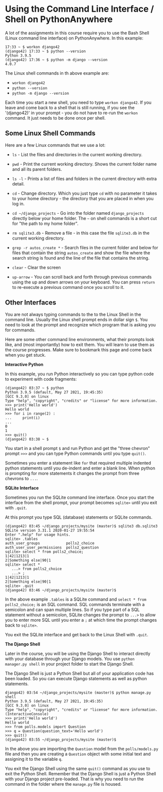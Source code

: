
Using the Command Line Interface / Shell on PythonAnywhere
==========================================================

A lot of the assignments in this course require you to use the Bash
Shell (Linux command line interface) on PythonAnywhere.  In this example:

    17:33 ~ $ workon django42
    (django42) 17:33 ~ $ python --version
    Python 3.9.5
    (django42) 17:36 ~ $ python -m django --version
    4.0.7

The Linux shell commands in th above example are:

* `workon django42`
* `python --version`
* `python -m django --version`

Each time you start a new shell, you need to type `workon django42`.  If you
leave and come back to a shell that is still running, if you see the '(django42)'
in your prompt - you do not have to re-run the `workon` command.  It just needs
to be done once per shell.

Some Linux Shell Commands
-------------------------

Here are a few Linux commands that we use a lot:

* `ls` - List the files and directories in the current working directory.

* `pwd` - Print the current working directory.  Shows the current folder
name and all its parent folders.

* `ls -l` - Prints a list of files and folders in the current directory
with extra detail.

* `cd` - Change directory.  Which you just type `cd` with no parameter
it takes to your home directory - the directory that you are placed in 
when you log in.

* `cd ~/django_projects` - Go into the folder named `django_projects` directly below your home
folder.  The `~` on shell commands is a short cut for "the path to my
home folder".

* `rm sqlite3.db` - Remove a file - in this case the file `sqlite3.db` in
the current working directory.

* `grep -r autos_create *` - Search files in the current folder and below for
files that contain the string `autos_create` and show the file where the search
string is found and the line of the file that contains the string.

* `clear` - Clear the screen

* `up-arrow` - You can scroll back and forth through previous commands
using the up and down arrows on your keyboard.  You can press `return`
to re-execute a previous command once you scroll to it.

Other Interfaces
----------------

You are not always typing commands to the to the Linux Shell in the command
line.  Usually the Linux shell prompt ends in dollar sign `$`.  You need to
look at the prompt and recognize which program that is asking you for commands.

Here are some other command line environments, what their prompts look like,
and (most importantly) how to exit them.  You will learn to use them as the
course progresses.  Make sure to bookmark this page and come
back when you get stuck.

**Interactive Python**

In this example, you run Python interactively so you can type python code to experiment
with code fragments:

    (django42) 03:37 ~ $ python
    Python 3.9.5 (default, May 27 2021, 19:45:35) 
    [GCC 9.3.0] on linux
    Type "help", "copyright", "credits" or "license" for more information.
    >>> print('Hello world')
    Hello world
    >>> for i in range(2) : 
    ...     print(i)
    ... 
    0
    1
    >>> quit()
    (django42) 03:38 ~ $ 

You start in a shell prompt `$` and run Python and get the "three chevron" prompt `>>>`
and you can type Python commands until you type `quit()`.

Sometimes you enter a statement like `for` that required multiple indented python
statements until you de-indent and enter a blank line.  When python is prompting
for more statements it changes the prompt from three chevrons to `...`.

**SQLite Interface**

Sometimes you run the SQLite command line interface.  Once you start the interface
from the shell prompt, your prompt becomes `sqlite>` until you exit with `.quit`.

At this prompt you type SQL (database) statements or SQLite commands.

    (django42) 03:45 ~/django_projects/mysite (master)$ sqlite3 db.sqlite3 
    SQLite version 3.31.1 2020-01-27 19:55:54
    Enter ".help" for usage hints.
    sqlite> .tables
    auth_user_groups            polls2_choice             
    auth_user_user_permissions  polls2_question           
    sqlite> select * from polls2_choice;
    1|42|1213|1
    2|Something else|90|1
    sqlite> select * 
       ...> from polls2_choice
       ...> ;
    1|42|1213|1
    2|Something else|90|1
    sqlite> .quit
    (django42) 03:46 ~/django_projects/mysite (master)$

In the above example `.tables` is a SQLite command and `select * from polls2_choice;`
is an SQL command.   SQL commands terminate with a semicolon and can span multiple
lines.  So if you type part of a SQL statement without a semicolon, SQLite changes
the prompt to `...>` to allow you to enter more SQL until you enter a `;` at
which time the prompt changes back to `sqlite>`.

You exit the SQLite interface and get back to the Linux Shell with `.quit`.

**The Django Shell**

Later in the course, you will be using the Django Shell to interact directly
with your database through your Django models.  You use `python manager.py shell`
in your project folder to start the Django Shell.   

The Django Shell is just a Python Shell but all of your application code has been
loaded.   So you can execute Django statements as well as python statements.

    django42) 03:54 ~/django_projects/mysite (master)$ python manage.py shell                                                                   
    Python 3.9.5 (default, May 27 2021, 19:45:35) 
    [GCC 9.3.0] on linux
    Type "help", "copyright", "credits" or "license" for more information.
    (InteractiveConsole)
    >>> print('Hello world')
    Hello world
    >>> from polls.models import Question
    >>> q = Question(question_text='Hello world')
    >>> quit()
    (django42) 03:55 ~/django_projects/mysite (master)$ 

In the above you are importing the `Question` model from the `polls/models.py`
file and then you are creating a `Question` object with some initial text and
assigning it to the variable `q`.

You exit the Django Shell using the same `quit()` command as you use to exit
the Python Shell.  Remember that the Django Shell is just a Python Shell with
your Django project pre-loaded.   That is why you need to run the command
in the folder where the `manage.py` file is housed.

